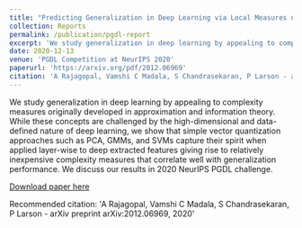 ```yaml
---
title: "Predicting Generalization in Deep Learning via Local Measures of Distortion"
collection: Reports
permalink: /publication/pgdl-report
excerpt: 'We study generalization in deep learning by appealing to complexity measures originally developed in approximation and information theory.'
date: 2020-12-13
venue: 'PGDL Competition at NeurIPS 2020'
paperurl: 'https://arxiv.org/pdf/2012.06969'
citation: 'A Rajagopal, Vamshi C Madala, S Chandrasekaran, P Larson - arXiv preprint arXiv:2012.06969, 2020'
---
```

We study generalization in deep learning by appealing to complexity measures originally developed in approximation and information theory. While these concepts are challenged by the high-dimensional and data-defined nature of deep learning, we show that simple vector quantization approaches such as PCA, GMMs, and SVMs capture their spirit when applied layer-wise to deep extracted features giving rise to relatively inexpensive complexity measures that correlate well with generalization performance. We discuss our results in 2020 NeurIPS PGDL challenge.

[Download paper here](https://arxiv.org/pdf/2012.06969)

Recommended citation: 'A Rajagopal, Vamshi C Madala, S Chandrasekaran, P Larson - arXiv preprint arXiv:2012.06969, 2020'

